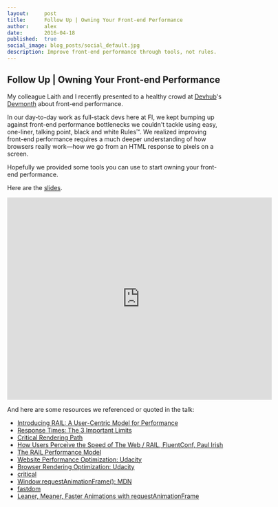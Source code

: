 ```yaml
---
layout:     post
title:      Follow Up | Owning Your Front-end Performance
author:     alex
date:       2016-04-18
published:  true
social_image: blog_posts/social_default.jpg
description: Improve front-end performance through tools, not rules.
---
```


## Follow Up | Owning Your Front-end Performance

My colleague Laith and I recently presented to a healthy crowd at [Devhub](http://devhub.ca)'s [Devmonth](http://devhub.ca/devmonth) about front-end performance.

In our day-to-day work as full-stack devs here at FI, we kept bumping up against front-end performance bottlenecks we couldn't tackle using easy, one-liner, talking point, black and white Rules™. We realized improving front-end performance requires a much deeper understanding of how browsers really work—how we go from an HTML response to pixels on a screen.

<!--more-->

Hopefully we provided some tools you can use to start owning your front-end performance.

Here are the [slides](http://www.slideshare.net/func_i/own-your-frontend-performance-tools-not-rules-61049480).

<iframe class="slideshare-embed" src="http://www.slideshare.net/func_i/slideshelf" width="615px" height="470px" frameborder="0" marginwidth="0" marginheight="0" scrolling="no" style="border:none;" allowfullscreen webkitallowfullscreen mozallowfullscreen></iframe>

And here are some resources we referenced or quoted in the talk:

* [Introducing RAIL: A User-Centric Model for Performance](https://www.smashingmagazine.com/2015/10/rail-user-centric-model-performance/)
* [Response Times: The 3 Important Limits](https://www.nngroup.com/articles/response-times-3-important-limits/)
* [Critical Rendering Path](https://developers.google.com/web/fundamentals/performance/critical-rendering-path/)
* [How Users Perceive the Speed of The Web / RAIL, FluentConf, Paul Irish](https://docs.google.com/presentation/d/1AwT2vVHzzlsIxEUS-z769awGa-hiHTwR0iWrkeX49Fk/edit#slide=id.g6f0232e78_056)
* [The RAIL Performance Model](https://developers.google.com/web/tools/chrome-devtools/profile/evaluate-performance/rail?hl=en)
* [Website Performance Optimization: Udacity](https://classroom.udacity.com/courses/ud884/)
* [Browser Rendering Optimization: Udacity](https://classroom.udacity.com/courses/ud860/)
* [critical](https://github.com/addyosmani/critical)
* [Window.requestAnimationFrame(): MDN](https://developer.mozilla.org/en-US/docs/Web/API/window/requestAnimationFrame)
* [fastdom](https://github.com/wilsonpage/fastdom)
* [Leaner, Meaner, Faster Animations with requestAnimationFrame](http://www.html5rocks.com/en/tutorials/speed/animations/)
